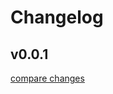 # Changelog


## v0.0.1

[compare changes](https://github.com/MasterZeeno/zee-svgr/compare/v0.0.5...v0.0.1)

